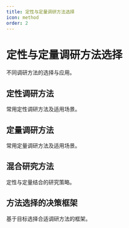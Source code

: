 ```yaml
---
title: 定性与定量调研方法选择
icon: method
order: 2
---
```


# 定性与定量调研方法选择

不同调研方法的选择与应用。

## 定性调研方法

常用定性调研方法及适用场景。

## 定量调研方法

常用定量调研方法及适用场景。

## 混合研究方法

定性与定量结合的研究策略。

## 方法选择的决策框架

基于目标选择合适调研方法的框架。


